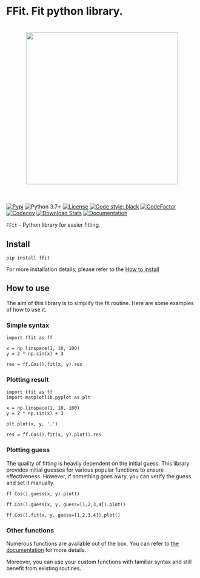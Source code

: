 # FFit. Fit python library.

<h1 align="center">
<img src="images/ffit-logo.png" width="400">
</h1><br>

[![Pypi](https://img.shields.io/pypi/v/ffit.svg)](https://pypi.org/project/ffit/)
![Python 3.7+](https://img.shields.io/badge/python-3.7%2B-blue)
[![License](https://img.shields.io/badge/license-LGPL-green)](./LICENSE)
[![Code style: black](https://img.shields.io/badge/code%20style-black-000000.svg)](https://github.com/psf/black)
[![CodeFactor](https://www.codefactor.io/repository/github/kyrylo-gr/ffit/badge/main)](https://www.codefactor.io/repository/github/kyrylo-gr/ffit/overview/main)
[![Codecov](https://codecov.io/gh/kyrylo-gr/ffit/graph/badge.svg?token=5U0FU9XNID)](https://codecov.io/gh/kyrylo-gr/ffit)
[![Download Stats](https://img.shields.io/pypi/dm/ffit)](https://pypistats.org/packages/ffit)
[![Documentation](https://img.shields.io/badge/docs-blue)](https://kyrylo-gr.github.io/ffit/)

`FFit` - Python library for easier fitting.

## Install

`pip install ffit`

For more installation details, please refer to the [How to install](starting_guide/install.md)

## How to use

The aim of this library is to simplify the fit routine. Here are some examples of how to use it.

### Simple syntax

```
import ffit as ff

x = np.linspace(1, 10, 100)
y = 2 * np.sin(x) + 3

res = ff.Cos().fit(x, y).res

```

### Plotting result

```
import ffit as ff
import matplotlib.pyplot as plt

x = np.linspace(1, 10, 100)
y = 2 * np.sin(x) + 3

plt.plot(x, y, '.')

res = ff.Cos().fit(x, y).plot().res
```

### Plotting guess

The quality of fitting is heavily dependent on the initial guess. This library provides initial guesses for various popular functions to ensure effectiveness. However, if something goes awry, you can verify the guess and set it manually.

```
ff.Cos().guess(x, y).plot()

ff.Cos().guess(x, y, guess=[1,2,3,4]).plot()

ff.Cos().fit(x, y, guess=[1,2,3,4]).plot()
```

### Other functions

Numerous functions are available out of the box. You can refer to [the documentation](https://kyrylo-gr.github.io/ffit/functions/) for more details.

Moreover, you can use your custom functions with familiar syntax and still benefit from existing routines.
